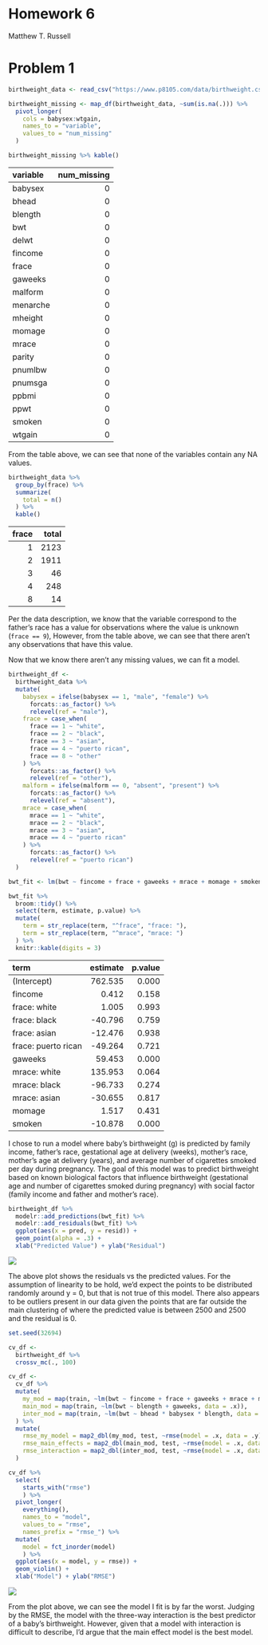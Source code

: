 Homework 6
================
Matthew T. Russell

# Problem 1

``` r
birthweight_data <- read_csv("https://www.p8105.com/data/birthweight.csv")

birthweight_missing <- map_df(birthweight_data, ~sum(is.na(.))) %>% 
  pivot_longer(
    cols = babysex:wtgain,
    names_to = "variable", 
    values_to = "num_missing"
  )

birthweight_missing %>% kable()
```

| variable | num_missing |
|:---------|------------:|
| babysex  |           0 |
| bhead    |           0 |
| blength  |           0 |
| bwt      |           0 |
| delwt    |           0 |
| fincome  |           0 |
| frace    |           0 |
| gaweeks  |           0 |
| malform  |           0 |
| menarche |           0 |
| mheight  |           0 |
| momage   |           0 |
| mrace    |           0 |
| parity   |           0 |
| pnumlbw  |           0 |
| pnumsga  |           0 |
| ppbmi    |           0 |
| ppwt     |           0 |
| smoken   |           0 |
| wtgain   |           0 |

From the table above, we can see that none of the variables contain any
NA values.

``` r
birthweight_data %>% 
  group_by(frace) %>% 
  summarize(
    total = n()
  ) %>% 
  kable()
```

| frace | total |
|------:|------:|
|     1 |  2123 |
|     2 |  1911 |
|     3 |    46 |
|     4 |   248 |
|     8 |    14 |

Per the data description, we know that the variable correspond to the
father’s race has a value for observations where the value is unknown
(`frace == 9`), However, from the table above, we can see that there
aren’t any observations that have this value.

Now that we know there aren’t any missing values, we can fit a model.

``` r
birthweight_df <-
  birthweight_data %>% 
  mutate(
    babysex = ifelse(babysex == 1, "male", "female") %>% 
      forcats::as_factor() %>% 
      relevel(ref = "male"),
    frace = case_when(
      frace == 1 ~ "white", 
      frace == 2 ~ "black", 
      frace == 3 ~ "asian", 
      frace == 4 ~ "puerto rican", 
      frace == 8 ~ "other"
    ) %>% 
      forcats::as_factor() %>% 
      relevel(ref = "other"),
    malform = ifelse(malform == 0, "absent", "present") %>% 
      forcats::as_factor() %>% 
      relevel(ref = "absent"), 
    mrace = case_when(
      mrace == 1 ~ "white", 
      mrace == 2 ~ "black", 
      mrace == 3 ~ "asian", 
      mrace == 4 ~ "puerto rican"
    ) %>% 
      forcats::as_factor() %>% 
      relevel(ref = "puerto rican")
  )
```

``` r
bwt_fit <- lm(bwt ~ fincome + frace + gaweeks + mrace + momage + smoken, data = birthweight_df)

bwt_fit %>% 
  broom::tidy() %>% 
  select(term, estimate, p.value) %>% 
  mutate(
    term = str_replace(term, "^frace", "frace: "), 
    term = str_replace(term, "^mrace", "mrace: ")
  ) %>% 
  knitr::kable(digits = 3)
```

| term                | estimate | p.value |
|:--------------------|---------:|--------:|
| (Intercept)         |  762.535 |   0.000 |
| fincome             |    0.412 |   0.158 |
| frace: white        |    1.005 |   0.993 |
| frace: black        |  -40.796 |   0.759 |
| frace: asian        |  -12.476 |   0.938 |
| frace: puerto rican |  -49.264 |   0.721 |
| gaweeks             |   59.453 |   0.000 |
| mrace: white        |  135.953 |   0.064 |
| mrace: black        |  -96.733 |   0.274 |
| mrace: asian        |  -30.655 |   0.817 |
| momage              |    1.517 |   0.431 |
| smoken              |  -10.878 |   0.000 |

I chose to run a model where baby’s birthweight (g) is predicted by
family income, father’s race, gestational age at delivery (weeks),
mother’s race, mother’s age at delivery (years), and average number of
cigarettes smoked per day during pregnancy. The goal of this model was
to predict birthweight based on known biological factors that influence
birthweight (gestational age and number of cigarettes smoked during
pregnancy) with social factor (family income and father and mother’s
race).

``` r
birthweight_df %>% 
  modelr::add_predictions(bwt_fit) %>% 
  modelr::add_residuals(bwt_fit) %>% 
  ggplot(aes(x = pred, y = resid)) + 
  geom_point(alpha = .3) +
  xlab("Predicted Value") + ylab("Residual")
```

![](p8105_hw6_mtr2143_files/figure-gfm/plot%20of%20model%20residuals%20against%20fitted%20values-1.png)<!-- -->

The above plot shows the residuals vs the predicted values. For the
assumption of linearity to be hold, we’d expect the points to be
distributed randomly around y = 0, but that is not true of this model.
There also appears to be outliers present in our data given the points
that are far outside the main clustering of where the predicted value is
between 2500 and 2500 and the residual is 0.

``` r
set.seed(32694)

cv_df <- 
  birthweight_df %>% 
  crossv_mc(., 100)

cv_df <-
  cv_df %>% 
  mutate(
    my_mod = map(train, ~lm(bwt ~ fincome + frace + gaweeks + mrace + momage + smoken, data = .x)),
    main_mod = map(train, ~lm(bwt ~ blength + gaweeks, data = .x)), 
    inter_mod = map(train, ~lm(bwt ~ bhead * babysex * blength, data = .x))
  ) %>% 
  mutate(
    rmse_my_model = map2_dbl(my_mod, test, ~rmse(model = .x, data = .y)), 
    rmse_main_effects = map2_dbl(main_mod, test, ~rmse(model = .x, data = .y)),
    rmse_interaction = map2_dbl(inter_mod, test, ~rmse(model = .x, data = .y)),
  )

cv_df %>% 
  select(
    starts_with("rmse")
    ) %>% 
  pivot_longer(
    everything(),
    names_to = "model", 
    values_to = "rmse",
    names_prefix = "rmse_") %>% 
  mutate(
    model = fct_inorder(model)
    ) %>% 
  ggplot(aes(x = model, y = rmse)) + 
  geom_violin() +
  xlab("Model") + ylab("RMSE")
```

![](p8105_hw6_mtr2143_files/figure-gfm/model%20comparison-1.png)<!-- -->

From the plot above, we can see the model I fit is by far the worst.
Judging by the RMSE, the model with the three-way interaction is the
best predictor of a baby’s birthweight. However, given that a model with
interaction is difficult to describe, I’d argue that the main effect
model is the best model.
